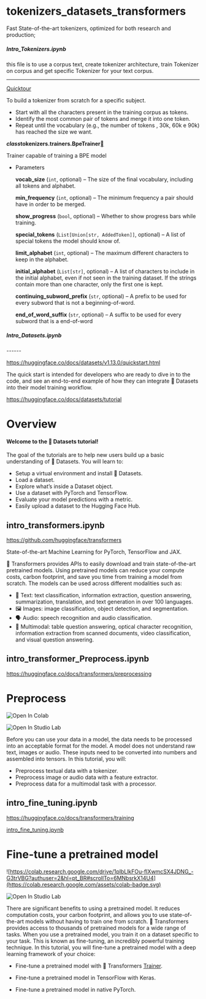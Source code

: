 # tokenizers_datasets_transformers
Fast State-of-the-art tokenizers, optimized for both research and production;



##### Intro_Tokenizers.ipynb

this file is to use a corpus text, create tokenizer architecture, train Tokenizer on corpus and get specific Tokenizer for your text corpus.

------

[Quicktour](https://huggingface.co/docs/tokenizers/python/latest/quicktour.html)

To build a tokenizer from scratch for a specific subject.

- Start with all the characters present in the training corpus as tokens.
- Identify the most common pair of tokens and merge it into one token.
- Repeat until the vocabulary (e.g., the number of tokens , 30k, 60k e 90k) has reached the size we want. 



***class*tokenizers.trainers.BpeTrainer[](https://huggingface.co/docs/tokenizers/python/latest/api/reference.html#tokenizers.trainers.BpeTrainer)**

Trainer capable of training a BPE model

- Parameters

  **vocab_size** (`int`, optional) – The size of the final vocabulary, including all tokens and alphabet.

  **min_frequency** (`int`, optional) – The minimum frequency a pair should have in order to be merged.

  **show_progress** (`bool`, optional) – Whether to show progress bars while training.

  **special_tokens** (`List[Union[str, AddedToken]]`, optional) – A list of special tokens the model should know of.

  **limit_alphabet** (`int`, optional) – The maximum different characters to keep in the alphabet.

  **initial_alphabet** (`List[str]`, optional) – A list of characters to include in the initial alphabet, even if not seen in the training dataset. If the strings contain more than one character, only the first one is kept.

  **continuing_subword_prefix** (`str`, optional) – A prefix to be used for every subword that is not a beginning-of-word.

  **end_of_word_suffix** (`str`, optional) – A suffix to be used for every subword that is a end-of-word

  

<h5>Intro_Datasets.ipynb</h5>
------

https://huggingface.co/docs/datasets/v1.13.0/quickstart.html

The quick start is intended for developers who are ready to dive in to the code, and see an end-to-end example of how they can integrate 🤗 Datasets into their model training workflow. 

https://huggingface.co/docs/datasets/tutorial

# Overview

#### Welcome to the 🤗 Datasets tutorial!

The goal of the tutorials are to help new users build up a basic understanding of 🤗 Datasets. You will learn to:

- Setup a virtual environment and install 🤗 Datasets.
- Load a dataset.
- Explore what’s inside a Dataset object.
- Use a dataset with PyTorch and TensorFlow.
- Evaluate your model predictions with a metric.
- Easily upload a dataset to the Hugging Face Hub.



## **intro_transformers.ipynb**

https://github.com/huggingface/transformers

State-of-the-art Machine Learning for PyTorch, TensorFlow and JAX.

🤗 Transformers provides APIs to easily download and train state-of-the-art pretrained models. Using pretrained models can reduce your compute costs, carbon footprint, and save you time from training a model from scratch. The models can be used across different modalities such as:

- 📝 Text: text classification, information extraction, question answering, summarization, translation, and text generation in over 100 languages.
- 🖼️ Images: image classification, object detection, and segmentation.
- 🗣️ Audio: speech recognition and audio classification.
- 🐙 Multimodal: table question answering, optical character recognition, information extraction from scanned documents, video classification, and visual question answering.



## **intro_transformer_Preprocess.ipynb**

https://huggingface.co/docs/transformers/preprocessing

# Preprocess

![Open In Colab](https://colab.research.google.com/assets/colab-badge.svg)

![Open In Studio Lab](https://studiolab.sagemaker.aws/studiolab.svg)

Before you can use your data in a model, the data needs to be processed into an acceptable format for the model. A model does not understand raw text, images or audio. These inputs need to be converted into numbers and assembled into tensors. In this tutorial, you will:

- Preprocess textual data with a tokenizer.
- Preprocess image or audio data with a feature extractor.
- Preprocess data for a multimodal task with a processor.

## **intro_fine_tuning.ipynb**

https://huggingface.co/docs/transformers/training

[intro_fine_tuning.ipynb](https://github.com/niltonmalves/tokenizers_datasets_transformers/blob/main/intro_fine_tuning.ipynb)



# Fine-tune a pretrained model

![https://colab.research.google.com/drive/1pIbLlkFOu-fIXwmcSX4JDNG_-G3trVBG?authuser=2&hl=pt_BR#scrollTo=6MNbsrkX14U4](https://colab.research.google.com/assets/colab-badge.svg)

![Open In Studio Lab](https://studiolab.sagemaker.aws/studiolab.svg)

There are significant benefits to using a pretrained model. It reduces computation costs, your carbon footprint, and allows you to use state-of-the-art models without having to train one from scratch. 🤗 Transformers provides access to thousands of pretrained models for a wide range of tasks. When you use a pretrained model, you train it on a dataset specific to your task. This is known as fine-tuning, an incredibly powerful training technique. In this tutorial, you will fine-tune a pretrained model with a deep learning framework of your choice:

- Fine-tune a pretrained model with 🤗 Transformers [Trainer](https://huggingface.co/docs/transformers/v4.17.0/en/main_classes/trainer#transformers.Trainer).

- Fine-tune a pretrained model in TensorFlow with Keras.

- Fine-tune a pretrained model in native PyTorch.

  

